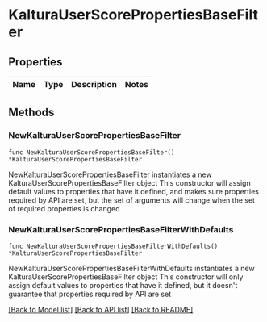 # KalturaUserScorePropertiesBaseFilter

## Properties

Name | Type | Description | Notes
------------ | ------------- | ------------- | -------------

## Methods

### NewKalturaUserScorePropertiesBaseFilter

`func NewKalturaUserScorePropertiesBaseFilter() *KalturaUserScorePropertiesBaseFilter`

NewKalturaUserScorePropertiesBaseFilter instantiates a new KalturaUserScorePropertiesBaseFilter object
This constructor will assign default values to properties that have it defined,
and makes sure properties required by API are set, but the set of arguments
will change when the set of required properties is changed

### NewKalturaUserScorePropertiesBaseFilterWithDefaults

`func NewKalturaUserScorePropertiesBaseFilterWithDefaults() *KalturaUserScorePropertiesBaseFilter`

NewKalturaUserScorePropertiesBaseFilterWithDefaults instantiates a new KalturaUserScorePropertiesBaseFilter object
This constructor will only assign default values to properties that have it defined,
but it doesn't guarantee that properties required by API are set


[[Back to Model list]](../README.md#documentation-for-models) [[Back to API list]](../README.md#documentation-for-api-endpoints) [[Back to README]](../README.md)


